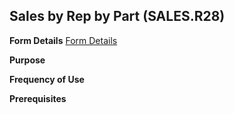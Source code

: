 ## Sales by Rep by Part (SALES.R28)
<PageHeader />

**Form Details**
[Form Details](../SALES-R28-1/README.md)

**Purpose**

**Frequency of Use**

**Prerequisites**

<badge text= "Version 8.10.57 " vertical="middle" />

<PageFooter />
